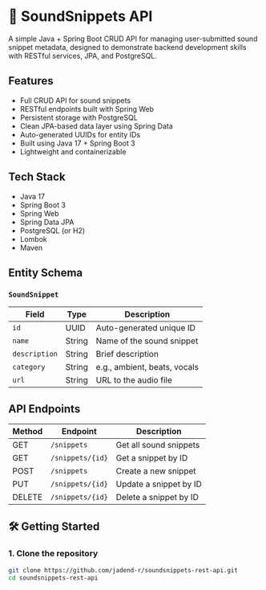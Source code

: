 # 🎵 SoundSnippets API

A simple Java + Spring Boot CRUD API for managing user-submitted sound snippet metadata, designed to demonstrate backend development skills with RESTful services, JPA, and PostgreSQL.

##  Features

- Full CRUD API for sound snippets
- RESTful endpoints built with Spring Web
- Persistent storage with PostgreSQL
- Clean JPA-based data layer using Spring Data
- Auto-generated UUIDs for entity IDs
- Built using Java 17 + Spring Boot 3
- Lightweight and containerizable

##  Tech Stack

- Java 17
- Spring Boot 3
- Spring Web
- Spring Data JPA
- PostgreSQL (or H2)
- Lombok
- Maven

##  Entity Schema

### `SoundSnippet`

| Field         | Type     | Description                       |
|---------------|----------|-----------------------------------|
| `id`          | UUID     | Auto-generated unique ID          |
| `name`        | String   | Name of the sound snippet         |
| `description` | String   | Brief description                 |
| `category`    | String   | e.g., ambient, beats, vocals      |
| `url`         | String   | URL to the audio file             |

##  API Endpoints

| Method | Endpoint           | Description                |
|--------|--------------------|----------------------------|
| GET    | `/snippets`        | Get all sound snippets     |
| GET    | `/snippets/{id}`   | Get a snippet by ID        |
| POST   | `/snippets`        | Create a new snippet       |
| PUT    | `/snippets/{id}`   | Update a snippet by ID     |
| DELETE | `/snippets/{id}`   | Delete a snippet by ID     |

## 🛠️ Getting Started

### 1. Clone the repository

```bash
git clone https://github.com/jadend-r/soundsnippets-rest-api.git
cd soundsnippets-rest-api
